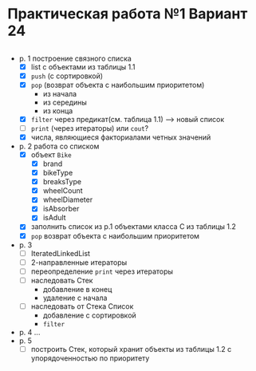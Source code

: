 # Практическая работа №1 Вариант 24
##

- p. 1 построение связного списка
  - [x] list с объектами из таблицы 1.1
  - [x] `push` (с сортировкой)
  - [x] `pop` (возврат объекта с наибольшим приоритетом)
    - из начала
    - из середины
    - из конца 
  - [x] `filter` через предикат(см. таблица 1.1) --> новый список
  - [ ] `print` (через итераторы) или `cout`?
  - [x] числа, являющиеся факториалами четных значений 
- p. 2 работа со списком
  - [x] объект `Bike`
    - [x] brand
    - [x] bikeType
    - [x] breaksType
    - [x] wheelCount
    - [x] wheelDiameter
    - [x] isAbsorber
    - [x] isAdult
  - [x] заполнить список из p.1 объектами класса C из таблицы 1.2
  - [x] `pop` возврат объекта с наибольшим приоритетом 
- p. 3 
  - [ ] IteratedLinkedList
  - [ ] 2-направленные итераторы
  - [ ] переопределение `print` через итераторы
  - [ ] наследовать Стек
    - добавление в конец
    - удаление с начала
  - [ ] наследовать от Стека Список
    - добавление с сортировкой
    - `filter` 
- p. 4 ...
- p. 5 
  - [ ] построить Стек, который хранит объекты из таблицы 1.2 с упорядоченностью по приоритету